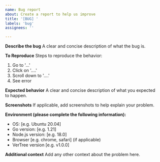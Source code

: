 ```yaml
---
name: Bug report
about: Create a report to help us improve
title: '[BUG] '
labels: 'bug'
assignees: ''

---
```


**Describe the bug**
A clear and concise description of what the bug is.

**To Reproduce**
Steps to reproduce the behavior:
1. Go to '...'
2. Click on '....'
3. Scroll down to '....'
4. See error

**Expected behavior**
A clear and concise description of what you expected to happen.

**Screenshots**
If applicable, add screenshots to help explain your problem.

**Environment (please complete the following information):**
 - OS: [e.g. Ubuntu 20.04]
 - Go version: [e.g. 1.21]
 - Node.js version: [e.g. 18.0]
 - Browser [e.g. chrome, safari] (if applicable)
 - VerTree version [e.g. v1.0.0]

**Additional context**
Add any other context about the problem here.